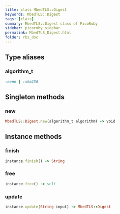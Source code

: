 ```yaml
---
title: class MbedTLS::Digest
keywords: MbedTLS::Digest
tags: [class]
summary: MbedTLS::Digest class of PicoRuby
sidebar: picoruby_sidebar
permalink: MbedTLS_Digest.html
folder: rbs_doc
---
```

## Type aliases
### algorithm_t
```ruby
:none | :sha256
```
## Singleton methods
### new

```ruby
MbedTLS::Digest.new(algorithm_t algorithm) -> void
```
## Instance methods
### finish

```ruby
instance.finish() -> String
```
### free

```ruby
instance.free() -> self
```
### update

```ruby
instance.update(String input) -> MbedTLS::Digest
```
